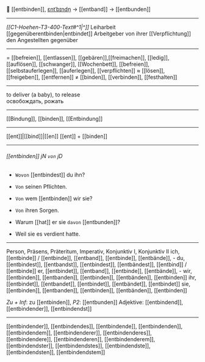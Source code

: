 🤰 [[entbinden]], [ɛntˈbɪndn̩](https://youglish.com/pronounce/entbinden/german) → [[entband]] → [[entbunden]]

---
*[[C1-Hoehen-T3-400-Text#^1|^]]* Leiharbeit [[gegenüberentbinden|entbindet]] Arbeitgeber von ihrer [[Verpflichtung]] den Angestellten gegenüber


---
= [[befreien]], [[entlassen]], [[gebären]],[[freimachen]], [[ledig]], [[auflösen]], [[schwanger]], [[Wochenbett]], [[befreien]], [[selbstauferlegen]], [[auferlegen]], [[verpflichten]]
≈ [[lösen]], [[freigeben]], [[entfernen]]
≠ [[binden]], [[verbinden]], [[festhalten]]

---
to deliver (a baby), to release  
освобождать, рожать

---
[[Bindung]], [[binden]], [[Entbindung]]

---
[[ent]]|[[bind]]|[[en]]
[[ent]] + [[binden]]


---
###### [[entbinden]] jN `von` jD
- `Wovon` [[entbindest]] du ihn?
- `Von` seinen Pflichten.

- `Von` wem [[entbinden]] wir sie?
- `Von` ihren Sorgen.

- Warum [[hat]] er sie `davon` [[entbunden]]?
- Weil sie es verdient hatte.

---
Person, Präsens, Präteritum, Imperativ, Konjunktiv I, Konjunktiv II
ich, [[entbinde]] / [[entbinde]], [[entband]], [[entbinde]], [[entbände]], -
du, [[entbindest]], [[entbandst]], [[entbindest]], [[entbändest]], [[entbind]] / [[entbinde]]
er, [[entbindet]], [[entband]], [[entbinde]], [[entbände]], -
wir, [[entbinden]], [[entbanden]], [[entbinden]], [[entbänden]], [[entbinden]]
ihr, [[entbindet]], [[entbandet]], [[entbindet]], [[entbändet]], [[entbindet]]
sie, [[entbinden]], [[entbanden]], [[entbinden]], [[entbänden]], [[entbinden]]

*Zu + Inf*: zu [[entbinden]], *P2*: [[entbunden]]
Adjektive: [[entbindend]], [[entbindender]], [[entbindendst]]

---
[[entbindender]], [[entbindendes]], [[entbindende]], [[entbindenden]], [[entbindendem]], [[entbindenderer]], [[entbindenderes]], [[entbindendere]], [[entbindenderen]], [[entbindenderem]], [[entbindendster]], [[entbindendstes]], [[entbindendste]], [[entbindendsten]], [[entbindendstem]]